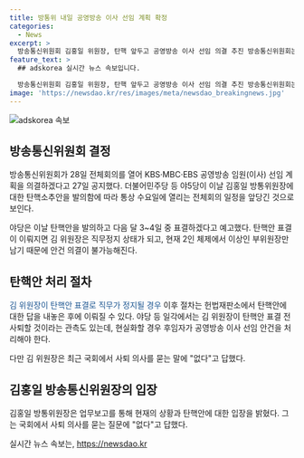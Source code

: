 ```yaml
---
title: 방통위 내일 공영방송 이사 선임 계획 확정
categories:
  - News
excerpt: >
  방송통신위원회 김홍일 위원장, 탄핵 앞두고 공영방송 이사 선임 의결 추진 방송통신위원회는 김홍일 위원장에 대한 탄핵소추안 발의로 전체회의를 앞당겨 KBS·MBC·EBS 공영방송 이사 선임 계획을 논의한다. 탄핵안 표결 전에 선임안을 먼저 의결할 것으로 예상되며, 김 위원장의 직무정지 여부에 따라 후속 절차가 달라질 수 있다. 김 위원장이 사퇴할 가능성에도 불구하고 당장 통과는 어렵다는 전망이 나온다.
feature_text: >
  ## adskorea 실시간 뉴스 속보입니다.

  방송통신위원회 김홍일 위원장, 탄핵 앞두고 공영방송 이사 선임 의결 추진 방송통신위원회는 김홍일 위원장에 대한 탄핵소추안 발의로 전체회의를 앞당겨 KBS·MBC·EBS 공영방송 이사 선임 계획을 논의한다. 탄핵안 표결 전에 선임안을 먼저 의결할 것으로 예상되며, 김 위원장의 직무정지 여부에 따라 후속 절차가 달라질 수 있다. 김 위원장이 사퇴할 가능성에도 불구하고 당장 통과는 어렵다는 전망이 나온다.
image: 'https://newsdao.kr/res/images/meta/newsdao_breakingnews.jpg'
---
```


<p><img src="https://newsdao.kr/res/images/meta/newsdao_breakingnews.jpg" alt="adskorea 속보" /></p>

<h2 data-ke-size="size26">방송통신위원회 결정</h2>

<p data-ke-size="size16">방송통신위원회가 28일 전체회의를 열어 KBS·MBC·EBS 공영방송 임원(이사) 선임 계획을 의결하겠다고 27일 공지했다. 더불어민주당 등 야5당이 이날 김홍일 방통위원장에 대한 탄핵소추안을 발의함에 따라 통상 수요일에 열리는 전체회의 일정을 앞당긴 것으로 보인다.</p>

<p data-ke-size="size16">야당은 이날 탄핵안을 발의하고 다음 달 3~4일 중 표결하겠다고 예고했다. 탄핵안 표결이 이뤄지면 김 위원장은 직무정지 상태가 되고, 현재 2인 체제에서 이상인 부위원장만 남기 때문에 안건 의결이 불가능해진다.</p>

<h2 data-ke-size="size26">탄핵안 처리 절차</h2>

<p data-ke-size="size16"><span style="color: #1a5490;">김 위원장이 탄핵안 표결로 직무가 정지될 경우</span> 이후 절차는 헌법재판소에서 탄핵안에 대한 답을 내놓은 후에 이뤄질 수 있다. 야당 등 일각에서는 김 위원장이 탄핵안 표결 전 사퇴할 것이라는 관측도 있는데, 현실화할 경우 후임자가 공영방송 이사 선임 안건을 처리해야 한다.</p>

<p data-ke-size="size16">다만 김 위원장은 최근 국회에서 사퇴 의사를 묻는 말에 "없다"고 답했다.</p>

<h2 data-ke-size="size26">김홍일 방송통신위원장의 입장</h2>

<p data-ke-size="size16">김홍일 방통위원장은 업무보고를 통해 현재의 상황과 탄핵안에 대한 입장을 밝혔다. 그는 국회에서 사퇴 의사를 묻는 질문에 "없다"고 답했다.</p>
실시간 뉴스 속보는, <a href="https://newsdao.kr" rel="dofollow">https://newsdao.kr</a>


